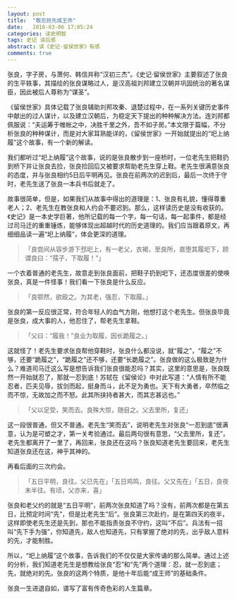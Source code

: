 ```yaml
---
layout: post
title:  "敢忍抢先成王师"
date:   2016-03-06 17:05:24
categories: 读史明智
tags: 史记 读后感
abstract: 读《史记·留侯世家》有感
comments: true
---
```

张良，字子房，与萧何、韩信并称“汉初三杰”。《史记·留侯世家》主要叙述了张良的生平轶事，其描绘的张良谋略过人，是汉高祖刘邦建立汉朝并巩固统治的著名谋臣，因此被后人尊称为“谋圣”。

《留侯世家》具体记载了张良辅助刘邦攻秦、退楚过程中，在一系列关键历史事件中献出的过人谋计，以及建立汉朝后，为稳定天下提出的种种解决方法。连刘邦都佩服说：“夫运筹于帷帐之中，决胜千里之外，吾不如子房。”本文限于篇幅，不分析张良的种种谋计，而是对大家耳熟能详的，《留侯世家》一开始就提出的“圯上纳履”这个故事，有一个新的解读。

我们都听过“圯上纳履”这个故事，说的是张良散步到一座桥时，一位老先生把鞋扔到桥下并让张良去捡，张良捡回后又被要求帮助老先生穿上鞋。老先生很满意张良的态度，并与张良相约5日后平明再见。张良在前两次的迟到后，最后一次终于守时，老先生送了张良一本兵书后就走了。

故事很简单，但是，如果我们从故事中得出的道理是：1、张良有礼貌，懂得尊重老人；2、老先生在教张良和人约会不要迟到。那么，这样读历史是没有收获的。《史记》是一本史学巨著，他所记载的每一个字，每一句话，每一起事件，都是经过司马迁的重重锤炼，能够体现出超越时代的历史道理的。我们应当跟着原文，再细细品读一遍“圯上纳履”，体会更深的道理。

> 「良尝间从容步游下邳圯上，有一老父，衣褐，至良所，直堕其履圯下，顾谓良曰：“孺子，下取履！”」

一个衣着普通的老先生，故意走到张良面前，把鞋子扔到圯下，还态度很差的使唤张良，真是一件怪事！我们看一下张良是什么反应。

> 「良鄂然，欲殴之。为其老，强忍，下取履。」

张良的第一反应很正常，符合年轻人的血气方刚，他想打这个老先生。但张良毕竟是张良，成大事的人，他忍住了，帮老先生拿鞋。

> 「父曰：“履我！”良业为取履，因长跪履之。」

这就怪了！老先生要求张良帮他穿鞋时，张良什么都没说，就“履之”，“履之”不够，还要“跪履之”，“跪履之”还不够，还要“长跪履之”。张良做的这么极致是为什么？难道司马迁这么写是想告诉我们张良很能忍吗？其实，这里的意思是，张良既然一开始就忍了，那就一忍到底！苏轼在《留侯论》中对此写道：“人情有所不能忍者，匹夫见辱，拔剑而起，挺身而斗，此不足为勇也。天下有大勇者，卒然临之而不惊，无故加之而不怒。此其所挟持者甚大，而其志甚远也。”

> 「父以足受，笑而去。良殊大惊，随目之。父去里所，复还」

这一段很普通，但又不普通。老先生“笑而去”，说明老先生对张良“一忍到底”很满意，认为是可塑之才，第一关考验通过。最后两句很有意思，“父去里所，复还”，老先生都离开了一里了，再回来，张良还在这吗？张良知道老先生要回来，老先生知道张良还在这，神乎其神的。

再看后面的三次约会。

> 「五日平明，良往。父已先在」「五日鸡鸣，良往。父又先在」「五日，良夜未半往。有顷，父亦来，喜」

张良和老父约的就是“五日平明”，前两次张良知道了吗？没有，前两次都是在第五日，比预定时间“先”，但是比老先生“后”。张良第三次赴约，是在第四天的夜半，这样即使老先生还是先到，那也不能指责张良不守约，这叫“不后”。兵法有一招叫“先下手为强”，你知道先，敌人也知道先，只有掌握了绝对的先，出乎敌人意料的先，才能制胜。

所以，“圯上纳履”这个故事，告诉我们的不仅仅是大家传诵的那么简单。通过上述的分析，我们知道老先生是想教给张良“忍”和“先”两个道理：忍，就一忍到底；先，就绝对的先。张良的这两个特质，是他十年后能“成王师”的基础条件。

张良一生进退自如，谱写了富有传奇色彩的人生篇章。